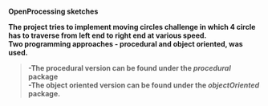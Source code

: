 <h4>OpenProcessing sketches

The project tries to implement moving circles challenge in which 4 circle has to traverse from left end to right end at **various speed**.<br>
Two programming approaches - procedural and object oriented, was used.<br>
>-The procedural version can be found under the *procedural* package<br>
>-The object oriented version can be found under the *objectOriented* package.

